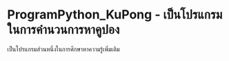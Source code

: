 # ProgramPython_KuPong - เป็นโปรแกรมในการคำนวนการหาคูปอง
เป็นโปรแกรมส่วนหนึ่งในการศึกษาหาความรู้เพิ่มเติม
